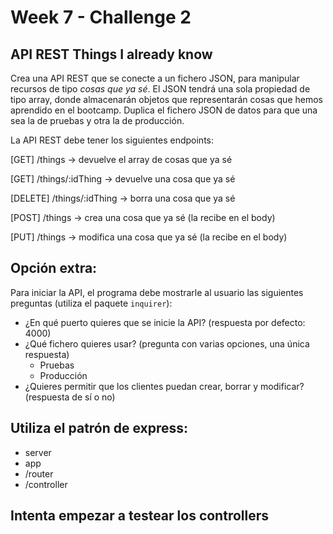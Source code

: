 # Week 7 - Challenge 2

## API REST Things I already know

Crea una API REST que se conecte a un fichero JSON, para manipular recursos de tipo _cosas que ya sé_. El JSON tendrá una sola propiedad de tipo array, donde almacenarán objetos que representarán cosas que hemos aprendido en el bootcamp. Duplica el fichero JSON de datos para que una sea la de pruebas y otra la de producción.

La API REST debe tener los siguientes endpoints:

[GET] /things -> devuelve el array de cosas que ya sé

[GET] /things/:idThing -> devuelve una cosa que ya sé

[DELETE] /things/:idThing -> borra una cosa que ya sé

[POST] /things -> crea una cosa que ya sé (la recibe en el body)

[PUT] /things -> modifica una cosa que ya sé (la recibe en el body)

## Opción extra:

Para iniciar la API, el programa debe mostrarle al usuario las siguientes preguntas (utiliza el paquete `inquirer`):

- ¿En qué puerto quieres que se inicie la API? (respuesta por defecto: 4000)
- ¿Qué fichero quieres usar? (pregunta con varias opciones, una única respuesta)
  - Pruebas
  - Producción
- ¿Quieres permitir que los clientes puedan crear, borrar y modificar? (respuesta de sí o no)

## Utiliza el patrón de express:

- server
- app
- /router
- /controller

## Intenta empezar a testear los controllers
